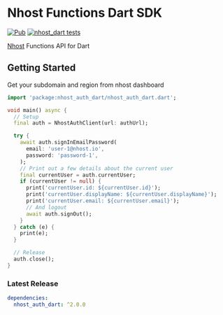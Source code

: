 # Nhost Functions Dart SDK

[![Pub](https://img.shields.io/pub/v/nhost_dart)](https://pub.dev/packages/nhost_dart)
[![nhost_dart tests](https://github.com/nhost/nhost-dart/actions/workflows/test.nhost_dart.yaml/badge.svg)](https://github.com/nhost/nhost-dart/actions/workflows/test.nhost_dart.yaml)

[Nhost](https://nhost.io) Functions API for Dart

## Getting Started

Get your subdomain and region from nhost dashboard

```dart
import 'package:nhost_auth_dart/nhost_auth_dart.dart';

void main() async {
  // Setup
  final auth = NhostAuthClient(url: authUrl);

  try {
    await auth.signInEmailPassword(
      email: 'user-1@nhost.io',
      password: 'password-1',
    );
    // Print out a few details about the current user
    final currentUser = auth.currentUser;
    if (currentUser != null) {
      print('currentUser.id: ${currentUser.id}');
      print('currentUser.displayName: ${currentUser.displayName}');
      print('currentUser.email: ${currentUser.email}');
      // And logout
      await auth.signOut();
    }
  } catch (e) {
    print(e);
  }

  // Release
  auth.close();
}

```

### Latest Release

```yaml
dependencies:
  nhost_auth_dart: ^2.0.0
```
